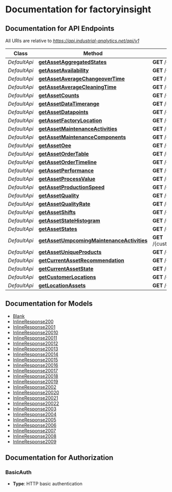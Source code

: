 # Documentation for factoryinsight

<a name="documentation-for-api-endpoints"></a>
## Documentation for API Endpoints

All URIs are relative to *https://api.industrial-analytics.net/api/v1*

Class | Method | HTTP request | Description
------------ | ------------- | ------------- | -------------
*DefaultApi* | [**getAssetAggregatedStates**](Apis/DefaultApi.md#getassetaggregatedstates) | **GET** /{customer}/{location}/{asset}/aggregatedStates | 
*DefaultApi* | [**getAssetAvailability**](Apis/DefaultApi.md#getassetavailability) | **GET** /{customer}/{location}/{asset}/availability | 
*DefaultApi* | [**getAssetAverageChangeoverTime**](Apis/DefaultApi.md#getassetaveragechangeovertime) | **GET** /{customer}/{location}/{asset}/averageChangeoverTime | 
*DefaultApi* | [**getAssetAverageCleaningTime**](Apis/DefaultApi.md#getassetaveragecleaningtime) | **GET** /{customer}/{location}/{asset}/averageCleaningTime | 
*DefaultApi* | [**getAssetCounts**](Apis/DefaultApi.md#getassetcounts) | **GET** /{customer}/{location}/{asset}/count | 
*DefaultApi* | [**getAssetDataTimerange**](Apis/DefaultApi.md#getassetdatatimerange) | **GET** /{customer}/{location}/{asset}/timeRange | 
*DefaultApi* | [**getAssetDatapoints**](Apis/DefaultApi.md#getassetdatapoints) | **GET** /{customer}/{location}/{asset} | 
*DefaultApi* | [**getAssetFactoryLocation**](Apis/DefaultApi.md#getassetfactorylocation) | **GET** /{customer}/{location}/{asset}/factoryLocations | 
*DefaultApi* | [**getAssetMaintenanceActivities**](Apis/DefaultApi.md#getassetmaintenanceactivities) | **GET** /{customer}/{location}/{asset}/maintenanceActivities | 
*DefaultApi* | [**getAssetMaintenanceComponents**](Apis/DefaultApi.md#getassetmaintenancecomponents) | **GET** /{customer}/{location}/{asset}/maintenanceComponents | 
*DefaultApi* | [**getAssetOee**](Apis/DefaultApi.md#getassetoee) | **GET** /{customer}/{location}/{asset}/oee | 
*DefaultApi* | [**getAssetOrderTable**](Apis/DefaultApi.md#getassetordertable) | **GET** /{customer}/{location}/{asset}/orderTable | 
*DefaultApi* | [**getAssetOrderTimeline**](Apis/DefaultApi.md#getassetordertimeline) | **GET** /{customer}/{location}/{asset}/orderTimeline | 
*DefaultApi* | [**getAssetPerformance**](Apis/DefaultApi.md#getassetperformance) | **GET** /{customer}/{location}/{asset}/performance | 
*DefaultApi* | [**getAssetProcessValue**](Apis/DefaultApi.md#getassetprocessvalue) | **GET** /{customer}/{location}/{asset}/process_{processValue} | 
*DefaultApi* | [**getAssetProductionSpeed**](Apis/DefaultApi.md#getassetproductionspeed) | **GET** /{customer}/{location}/{asset}/productionSpeed | 
*DefaultApi* | [**getAssetQuality**](Apis/DefaultApi.md#getassetquality) | **GET** /{customer}/{location}/{asset}/quality | 
*DefaultApi* | [**getAssetQualityRate**](Apis/DefaultApi.md#getassetqualityrate) | **GET** /{customer}/{location}/{asset}/qualityRate | 
*DefaultApi* | [**getAssetShifts**](Apis/DefaultApi.md#getassetshifts) | **GET** /{customer}/{location}/{asset}/shifts | 
*DefaultApi* | [**getAssetStateHistogram**](Apis/DefaultApi.md#getassetstatehistogram) | **GET** /{customer}/{location}/{asset}/stateHistogram | 
*DefaultApi* | [**getAssetStates**](Apis/DefaultApi.md#getassetstates) | **GET** /{customer}/{location}/{asset}/state | 
*DefaultApi* | [**getAssetUmpcomingMaintenanceActivities**](Apis/DefaultApi.md#getassetumpcomingmaintenanceactivities) | **GET** /{customer}/{location}/{asset}/upcomingMaintenanceActivities | 
*DefaultApi* | [**getAssetUniqueProducts**](Apis/DefaultApi.md#getassetuniqueproducts) | **GET** /{customer}/{location}/{asset}/uniqueProducts | 
*DefaultApi* | [**getCurrentAssetRecommendation**](Apis/DefaultApi.md#getcurrentassetrecommendation) | **GET** /{customer}/{location}/{asset}/recommendation | 
*DefaultApi* | [**getCurrentAssetState**](Apis/DefaultApi.md#getcurrentassetstate) | **GET** /{customer}/{location}/{asset}/currentState | 
*DefaultApi* | [**getCustomerLocations**](Apis/DefaultApi.md#getcustomerlocations) | **GET** /{customer} | 
*DefaultApi* | [**getLocationAssets**](Apis/DefaultApi.md#getlocationassets) | **GET** /{customer}/{location} | 


<a name="documentation-for-models"></a>
## Documentation for Models

 - [Blank](./Models/Blank.md)
 - [InlineResponse200](./Models/InlineResponse200.md)
 - [InlineResponse2001](./Models/InlineResponse2001.md)
 - [InlineResponse20010](./Models/InlineResponse20010.md)
 - [InlineResponse20011](./Models/InlineResponse20011.md)
 - [InlineResponse20012](./Models/InlineResponse20012.md)
 - [InlineResponse20013](./Models/InlineResponse20013.md)
 - [InlineResponse20014](./Models/InlineResponse20014.md)
 - [InlineResponse20015](./Models/InlineResponse20015.md)
 - [InlineResponse20016](./Models/InlineResponse20016.md)
 - [InlineResponse20017](./Models/InlineResponse20017.md)
 - [InlineResponse20018](./Models/InlineResponse20018.md)
 - [InlineResponse20019](./Models/InlineResponse20019.md)
 - [InlineResponse2002](./Models/InlineResponse2002.md)
 - [InlineResponse20020](./Models/InlineResponse20020.md)
 - [InlineResponse20021](./Models/InlineResponse20021.md)
 - [InlineResponse20022](./Models/InlineResponse20022.md)
 - [InlineResponse2003](./Models/InlineResponse2003.md)
 - [InlineResponse2004](./Models/InlineResponse2004.md)
 - [InlineResponse2005](./Models/InlineResponse2005.md)
 - [InlineResponse2006](./Models/InlineResponse2006.md)
 - [InlineResponse2007](./Models/InlineResponse2007.md)
 - [InlineResponse2008](./Models/InlineResponse2008.md)
 - [InlineResponse2009](./Models/InlineResponse2009.md)


<a name="documentation-for-authorization"></a>
## Documentation for Authorization

<a name="BasicAuth"></a>
### BasicAuth

- **Type**: HTTP basic authentication

